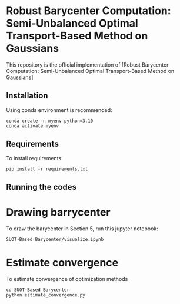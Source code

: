 # Robust Barycenter Computation: Semi-Unbalanced Optimal Transport-Based Method on Gaussians
This repository is the official implementation of [Robust Barycenter Computation: Semi-Unbalanced Optimal Transport-Based Method on Gaussians]


## Installation
Using conda environment is recommended:
```
conda create -n myenv python=3.10
conda activate myenv
```

## Requirements

To install requirements:

```setup
pip install -r requirements.txt
```

## Running the codes
# Drawing barrycenter 

To draw the barycenter in Section 5, run this jupyter notebook:

```
SUOT-Based Barycenter/visualize.ipynb
```

# Estimate convergence

To estimate convergence of optimization methods

``` 
cd SUOT-Based Barycenter
python estimate_convergence.py
```


